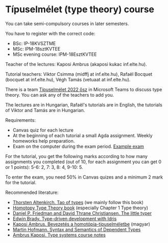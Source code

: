 # Típuselmélet (type theory) course

You can take semi-compulsory courses in later semesters.

You have to register with the correct code:

 * BSc: IP-18KVSZTME
 * MSc: IPM-18sztKVTEE
 * MSc evening course: IPM-18EsztKVTEE

Teacher of the lectures: Kaposi Ambrus (akaposi kukac inf.elte.hu).

Tutorial teachers: Viktor Csimma (midffj at inf.elte.hu), Rafaël Bocquet (bocquet at inf.elte.hu), Végh Tamás (vetuaat at inf.elte.hu).

There is a team [Típuselmélet 2022 ősz](https://teams.microsoft.com/l/team/19%3a0Tov01N1E2P2XyoH0NqqEl0cc65vsRTX96nfOVr6hyM1%40thread.tacv2/conversations?groupId=20f566d0-3575-4f00-a0ca-144f767dd654&tenantId=0133bb48-f790-4560-a64d-ac46a472fbbc) in Microsoft Teams to discuss type theory. You can ask any of the teachers to add you.

The lectures are in Hungarian, Rafaël's tutorials are in English, the tutorials of Viktor and Tamás are in Hungarian.

Requirements:

 * Canvas quiz for each lecture
 * At the beginning of each tutorial a small Agda assignment. Weekly homeworks help preparation.
 * Exam on the computer during the exam period. [Example exam](https://bitbucket.org/akaposi/ttt/raw/master/exampleExam.agda)

For the tutorial, you get the following marks according to how many
assignments you completed (out of 10, for each assignment you can get
0 or 1 points): 5-6: 2, 7: 3, 8: 4, 9-10: 5.

To enter the exam, you need 50% in Canvas quizes and a minimum 2 mark
for the tutorial.

Recommended literature:

 * [Thorsten Altenkirch. Tao of types](http://www.cs.nott.ac.uk/~psztxa/mgs.2021) (we mainly follow this book)
 * [Homotopy Type Theory book](http://saunders.phil.cmu.edu/book/hott-online.pdf) (especially Chapter 1 Type theory)
 * [Daniel P. Friedman and David Thrane Christiansen. The little typer](https://thelittletyper.com)
 * [Edwin Brady. Type-driven development with Idris](https://www.manning.com/books/type-driven-development-with-idris)
 * [Kaposi Ambrus. Bevezetés a homotópia-típuselméletbe](https://akaposi.github.io/hott_bevezeto.pdf) (magyar)
 * [Martin Hofmann. Syntax and Semantics of Dependent Types](https://www.tcs.ifi.lmu.de/mitarbeiter/martin-hofmann/pdfs/syntaxandsemanticsof-dependenttypes.pdf)
 * [Ambrus Kaposi. Type systems course notes](https://bitbucket.org/akaposi/typesystems/raw/master/src/main.pdf)
